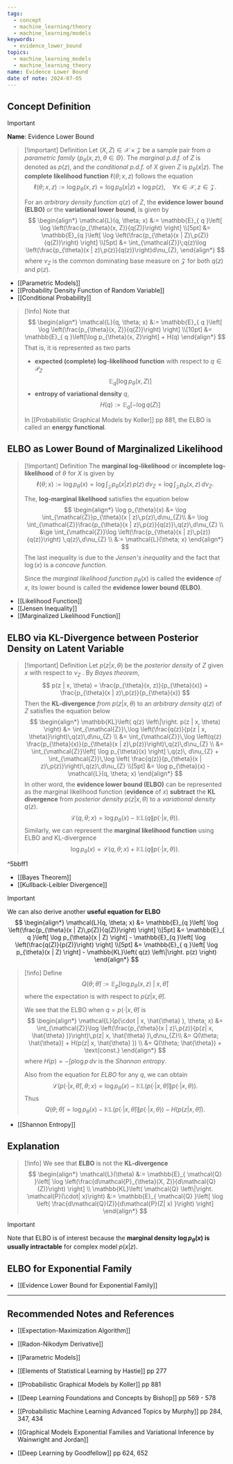```yaml
---
tags:
  - concept
  - machine_learning/theory
  - machine_learning/models
keywords:
  - evidence_lower_bound
topics:
  - machine_learning_models
  - machine_learning_theory
name: Evidence Lower Bound
date of note: 2024-07-05
---
```


## Concept Definition

>[!important]
>**Name**: Evidence Lower Bound

>[!important] Definition
>Let $(X, Z) \in \mathcal{X} \times \mathcal{Z}$ be a sample pair from *a parametric family* $\{p_{\theta}(x, z), \theta\in \Theta\}$.  The *marginal p.d.f.* of $Z$ is denoted as $p(z)$, and the *conditional p.d.f.* of $X$ given $Z$ is $p_{\theta}(x | z)$. The **complete likelihood function** $\ell(\theta; x, z)$ follows the equation
>$$
>\ell(\theta; x, z) := \log p_{\theta}(x, z)  = \log p_{\theta}(x | z) + \log p(z), \quad \forall x \in \mathcal{X}, z \in \mathcal{Z}.
>$$
>
>
>For an *arbitrary density function* $q(z)$ of $Z$, the **evidence lower bound (ELBO)** or the **variational lower bound**, is given by
>$$
>\begin{align*}
>\mathcal{L}(q, \theta; x) &:= \mathbb{E}_{ q }\left[ \log \left(\frac{p_{\theta}(x, Z)}{q(Z)}\right) \right] \\[5pt]
>&=  \mathbb{E}_{q }\left[ \log \left(\frac{p_{\theta}(x | Z)\,p(Z)}{q(Z)}\right) \right] \\[5pt]
>&= \int_{\mathcal{Z}}\;q(z)\log \left(\frac{p_{\theta}(x | z)\,p(z)}{q(z)}\right)d\nu_{Z},
\end{align*}
>$$
>where $\nu_{Z}$ is the common dominating base measure on $\mathcal{Z}$ for both $q(z)$ and $p(z)$.

- [[Parametric Models]]
- [[Probability Density Function of Random Variable]]
- [[Conditional Probability]]

>[!info]
>Note that
>$$
>\begin{align*}
>\mathcal{L}(q, \theta; x) &:= \mathbb{E}_{ q }\left[ \log \left(\frac{p_{\theta}(x, Z)}{q(Z)}\right) \right] \\[10pt]
>&=  \mathbb{E}_{ q }\left[\log p_{\theta}(x, Z)\right] + H(q)
\end{align*}
>$$
>That is, it is represented as two parts
>- **expected (complete) log-likelihood function** with respect to $q\in \mathscr{P}_{Z}$ $$\mathbb{E}_{ q }\left[\log p_{\theta}(x, Z)\right]$$
>- **entropy of variational density** $q$, $$ H(q) := \mathbb{E}_{ q }\left[- \log q(Z)\right] $$
>
>In [[Probabilistic Graphical Models by Koller]] pp 881, the ELBO is called an **energy functional**.

## ELBO as Lower Bound of Marginalized Likelihood

>[!important] Definition
>The **marginal log-likelihood** or **incomplete log-likelihood** of $\theta$ for $X$ is given by
>$$
> \ell(\theta; x) :=  \log p_{\theta}(x) = \log \int_{\mathcal{Z}}p_{\theta}(x | z)\,p(z)\,d\nu_{Z} = \log \int_{\mathcal{Z}}p_{\theta}(x , z)\,d\nu_{Z} .
>$$
>
>The, **log-marginal likelihood** satisfies the equation below
>$$
>\begin{align*}
>  \log p_{\theta}(x) &= \log \int_{\mathcal{Z}}p_{\theta}(x | z)\,p(z)\,d\nu_{Z}\\
> &= \log \int_{\mathcal{Z}}\frac{p_{\theta}(x | z)\,p(z)}{q(z)}\,q(z)\,d\nu_{Z} \\
> &\ge \int_{\mathcal{Z}}\log \left(\frac{p_{\theta}(x | z)\,p(z)}{q(z)}\right) \,q(z)\,d\nu_{Z} \\
> &:= \mathcal{L}(\theta; x)
>\end{align*}
>$$
>The last inequality is due to the *Jensen's inequality* and the fact that $\log(x)$ is a *concave function*.
>
>Since the *marginal likelihood function* $p_{\theta}(x)$ is called the **evidence** *of* $x$, its lower bound is called the  **evidence lower bound (ELBO)**.

- [[Likelihood Function]]
- [[Jensen Inequality]]
- [[Marginalized Likelihood Function]]

## ELBO via KL-Divergence between Posterior Density on Latent Variable

>[!important] Definition
>Let $p(z | x, \theta)$ be the *posterior density* of $Z$ given $x$ with respect to $\nu_{Z}$ . By *Bayes theorem*, 
>$$
> p(z | x, \theta) = \frac{p_{\theta}(x, z)}{p_{\theta}(x)} = \frac{p_{\theta}(x | z)\,p(z)}{p_{\theta}(x)} 
>$$
>Then the **KL-divergence** *from* $p(z | x, \theta)$ to an *arbitrary density* $q(z)$ of $Z$ satisfies the equation below
>$$
>\begin{align*}
>\mathbb{KL}\left( q(z) \left\|\right. p(z | x, \theta) \right) &= \int_{\mathcal{Z}}\,\log \left(\frac{q(z)}{p(z | x, \theta)}\right)\,q(z)\,d\nu_{Z} \\
>&= \int_{\mathcal{Z}}\,\log \left(q(z) \frac{p_{\theta}(x)}{p_{\theta}(x | z)\,p(z)}\right)\,q(z)\,d\nu_{Z} \\
>&=  \int_{\mathcal{Z}}\left[ \log p_{\theta}(x) \right]  \,q(z)\,  d\nu_{Z} + \int_{\mathcal{Z}}\,\log \left( \frac{q(z)}{p_{\theta}(x | z)\,p(z)}\right)\,q(z)\,d\nu_{Z} \\[5pt]
>&= \log p_{\theta}(x) - \mathcal{L}(q, \theta; x)
\end{align*}
>$$
>In other word, the  **evidence lower bound (ELBO)** can be represented as the marginal likelihood function (**evidence** of $x$) **subtract** the **KL divergence** from *posterior density*  $p(z|x, \theta)$ to a *variational density* $q(z).$
>$$
>\mathcal{L}(q, \theta; x) = \log p_{\theta}(x) - \mathbb{KL}\left( q \left\|\right. p(\cdot | x, \theta) \right).
>$$
>Similarly, we can represent the **marginal likelihood function** using ELBO and KL-divergence
>$$
>\log p_{\theta}(x) = \mathcal{L}(q, \theta; x) + \mathbb{KL}\left( q \left\|\right. p(\cdot | x, \theta) \right).
>$$

^5bbff1

- [[Bayes Theorem]]
- [[Kullback-Leibler Divergence]]

>[!important] 
>We can also derive another **useful equation for ELBO**
>$$
>\begin{align*}
>\mathcal{L}(q, \theta; x) &=  \mathbb{E}_{q }\left[ \log \left(\frac{p_{\theta}(x | Z)\,p(Z)}{q(Z)}\right) \right] \\[5pt]
>&= \mathbb{E}_{ q }\left[  \log p_{\theta}(x | Z) \right] - \mathbb{E}_{q }\left[ \log \left(\frac{q(Z)}{p(Z)}\right) \right] \\[5pt]
>&=  \mathbb{E}_{ q }\left[  \log p_{\theta}(x | Z) \right] - \mathbb{KL}\left( q(z) \left\|\right. p(z)  \right)
>\end{align*}
>$$




>[!info]
>Define $$Q(\theta; \hat{\theta}) := \mathbb{E}_{ p }\left[  \log p_{\theta}(x, z) \;|\; x, \hat{\theta} \right]$$ where the expectation is with respect to  $p(z| x, \hat{\theta} )$. 
>
>We see that the ELBO when $q = p(\cdot | x, \hat{\theta} )$ is 
>$$
>\begin{align*}
>\mathcal{L}(p(\cdot | x, \hat{\theta} ), \theta; x) &= \int_{\mathcal{Z}}\log \left(\frac{p_{\theta}(x | z)\,p(z)}{p(z| x, \hat{\theta} )}\right)\,p(z| x, \hat{\theta} )\,d\nu_{Z}\\
>&= Q(\theta; \hat{\theta}) + H(p(z| x, \hat{\theta} )) \\
>&= Q(\theta; \hat{\theta}) + \text{const.}
>\end{align*}
>$$
>where $H(p) = - \int p\log p\, d\nu$ is the *Shannon entropy*.
>
>Also from the equation for *ELBO* for any $q$, we can obtain
>$$
>\mathcal{L}(p(\cdot | x, \hat{\theta} ), \theta; x) = \log p_{\theta}(x) - \mathbb{KL}\left( p(\cdot | x, \hat{\theta} ) \left\|\right. p(\cdot | x, \theta) \right).
>$$
>Thus
>$$
>Q(\theta; \hat{\theta}) = \log p_{\theta}(x) - \mathbb{KL}\left( p(\cdot | x, \hat{\theta} ) \left\|\right. p(\cdot | x, \theta) \right) - H(p(z| x, \hat{\theta} )) .
>$$

- [[Shannon Entropy]]

## Explanation

>[!info]
>We see that **ELBO** is not the **KL-divergence**
>$$
>\begin{align*}
>\mathcal{L}(\theta) &:= \mathbb{E}_{ \mathcal{Q} }\left[  \log \left(\frac{d\mathcal{P}_{\theta}(X, Z)}{d\mathcal{Q}(Z)}\right) \right] \\
>\mathbb{KL}\left( \mathcal{Q} \left\|\right. \mathcal{P}(\cdot| x)\right) &:= \mathbb{E}_{ \mathcal{Q} }\left[   \log \left( \frac{d\mathcal{Q}(Z)}{d\mathcal{P}(Z| x) }\right) \right]
>\end{align*}
>$$

>[!important]
>Note that ELBO is of interest because the **marginal density $\log p_{\theta}(x)$ is usually intractable** for complex model $p(x | z)$. 




## ELBO for Exponential Family

- [[Evidence Lower Bound for Exponential Family]]



-----------
##  Recommended Notes and References


- [[Expectation-Maximization Algorithm]]


- [[Radon-Nikodym Derivative]]
- [[Parametric Models]]


- [[Elements of Statistical Learning by Hastie]] pp 277

- [[Probabilistic Graphical Models by Koller]] pp 881
- [[Deep Learning Foundations and Concepts by Bishop]] pp 569 - 578
- [[Probabilistic Machine Learning Advanced Topics by Murphy]] pp 284, 347, 434
- [[Graphical Models Exponential Families and Variational Inference by Wainwright and Jordan]]
- [[Deep Learning by Goodfellow]] pp 624, 652